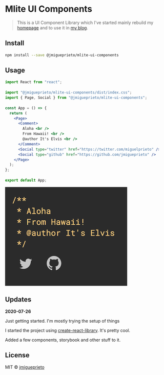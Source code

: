 # Mlite UI Components

> This is a UI Component Library which I've started mainly rebuild my [homepage](https://mprieto.me) and to use it in [my blog](https://mprieto.me/blog).

## Install

```bash
npm install --save @jmigueprieto/mlite-ui-components
```

## Usage

```jsx
import React from "react";

import "@jmigueprieto/mlite-ui-components/dist/index.css";
import { Page, Social } from "@jmigueprieto/mlite-ui-components";

const App = () => {
  return (
    <Page>
      <Comment>
        Aloha <br />
        From Hawaii! <br />
        @author It's Elvis <br />
      </Comment>
      <Social type="twitter" href="https://twitter.com/miguelprieto" />
      <Social type="github" href="https://github.com/jmigueprieto" />
    </Page>
  );
};

export default App;
```

![Sample Components](./docs/images/snippet.png)

## Updates

**2020-07-26**

Just getting started. I'm mostly trying the setup of things

I started the project using [create-react-library](https://github.com/transitive-bullshit/create-react-library). It's pretty cool.

Added a few components, storybook and other stuff to it.

## License

MIT © [jmigueprieto](https://github.com/jmigueprieto)
